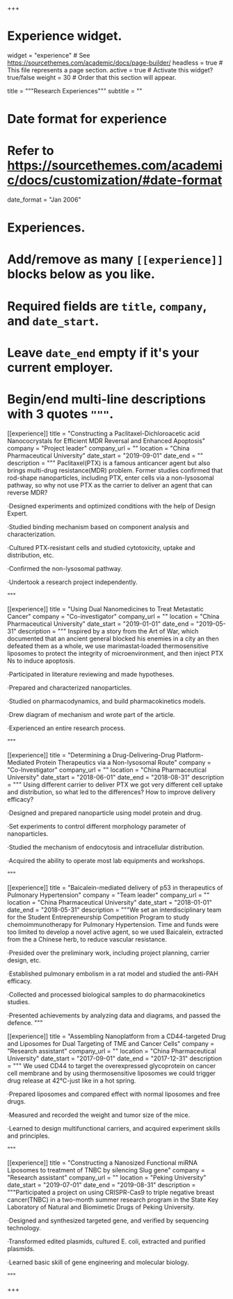 +++
# Experience widget.
widget = "experience"  # See https://sourcethemes.com/academic/docs/page-builder/
headless = true  # This file represents a page section.
active = true  # Activate this widget? true/false
weight = 30  # Order that this section will appear.

title = """Research
Experiences"""
subtitle = ""

# Date format for experience
#   Refer to https://sourcethemes.com/academic/docs/customization/#date-format
date_format = "Jan 2006"

# Experiences.
#   Add/remove as many `[[experience]]` blocks below as you like.
#   Required fields are `title`, `company`, and `date_start`.
#   Leave `date_end` empty if it's your current employer.
#   Begin/end multi-line descriptions with 3 quotes `"""`.
[[experience]]
  title = "Constructing a Paclitaxel-Dichloroacetic acid Nanococrystals for Efficient MDR Reversal and Enhanced Apoptosis"
  company = "Project leader"
  company_url = ""
  location = "China Pharmaceutical University"
  date_start = "2019-09-01"
  date_end = ""
  description = """
  Paclitaxel(PTX) is a famous anticancer agent but also brings multi-drug resistance(MDR) problem. Former studies confirmed that rod-shape nanoparticles, including PTX, enter cells via a non-lysosomal pathway, so why not use PTX as the carrier to deliver an agent that can reverse MDR?

·Designed experiments and optimized conditions with the help of Design Expert.

·Studied binding mechanism based on component analysis and characterization.

·Cultured PTX-resistant cells and studied cytotoxicity, uptake and distribution, etc.

·Confirmed the non-lysosomal pathway. 

·Undertook a research project independently. 

"""

[[experience]]
  title = "Using Dual Nanomedicines to Treat Metastatic Cancer"
  company = "Co-investigator"
  company_url = ""
  location = "China Pharmaceutical University"
  date_start = "2019-01-01"
  date_end = "2019-05-31"
  description = """
  Inspired by a story from the Art of War, which documented that an ancient general blocked his enemies in a city an then defeated them as a whole, we use marimastat‐loaded thermosensitive liposomes to protect the integrity of microenvironment, and then inject PTX Ns to induce apoptosis.
  
·Participated in literature reviewing and made hypotheses.

·Prepared and characterized nanoparticles.

·Studied on pharmacodynamics, and build pharmacokinetics models.

·Drew diagram of mechanism and wrote part of the article.

·Experienced an entire research process. 
  
 """

[[experience]]
  title = "Determining a Drug-Delivering-Drug Platform-Mediated Protein Therapeutics via a Non-lysosomal Route"
  company = "Co-Investigator"
  company_url = ""
  location = "China Pharmaceutical University"
  date_start = "2018-06-01"
  date_end = "2018-08-31"
  description = """
  Using different carrier to deliver PTX we got very different cell uptake and distribution, so what led to the differences? How to improve delivery efficacy?
  
·Designed and prepared nanoparticle using model protein and drug.

·Set experiments to control different morphology parameter of nanoparticles.

·Studied the mechanism of endocytosis and intracellular distribution.

·Acquired the ability to operate most lab equipments and workshops.

"""
  
[[experience]]
  title = "Baicalein-mediated delivery of p53 in therapeutics of Pulmonary Hypertension"
  company = "Team leader"
  company_url = ""
  location = "China Pharmaceutical University"
  date_start = "2018-01-01"
  date_end = "2018-05-31"
  description = """We set an interdisciplinary team for the Student Entrepreneurship Competition Program to study chemoimmunotherapy for Pulmonary Hypertension. Time and funds were too limited to develop a novel active agent, so we used Baicalein, extracted from the a Chinese herb, to reduce vascular resistance.

·Presided over the preliminary work, including project planning, carrier design, etc.

·Established pulmonary embolism in a rat model and studied the anti-PAH efficacy.

·Collected and processed biological samples to do pharmacokinetics studies.

·Presented achievements by analyzing data and diagrams, and passed the defence.
  """
  
[[experience]]
  title = "Assembling Nanoplatform from a CD44-targeted Drug and Liposomes for Dual Targeting of TME and Cancer Cells"
  company = "Research assistant"
  company_url = ""
  location = "China Pharmaceutical University"
  date_start = "2017-09-01"
  date_end = "2017-12-31"
  description = """
  We used CD44 to target the overexpressed glycoprotein on cancer cell membrane and by using thermosensitive liposomes we could trigger drug release at 42℃-just like in a hot spring. 

·Prepared liposomes and compared effect with normal liposomes and free drugs.

·Measured and recorded the weight and tumor size of the mice.

·Learned to design multifunctional carriers, and acquired experiment skills and principles.

"""
  
[[experience]]
  title = "Constructing a Nanosized Functional miRNA Liposomes to treatment of TNBC by silencing Slug gene"
  company = "Research assistant"
  company_url = ""
  location = "Peking University"
  date_start = "2019-07-01"
  date_end = "2019-08-31"
  description = """Participated a project on using CRISPR-Cas9 to triple negative breast cancer(TNBC) in a two-month summer research program in the State Key Laboratory of Natural and Biomimetic Drugs of Peking University.

·Designed and synthesized targeted gene, and verified by sequencing technology.

·Transformed edited plasmids, cultured E. coli, extracted and purified plasmids.

·Learned basic skill of gene engineering and molecular biology.

"""
  
+++

